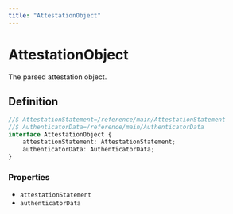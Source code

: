 ```yaml
---
title: "AttestationObject"
---
```


# AttestationObject

The parsed attestation object.

## Definition

```ts
//$ AttestationStatement=/reference/main/AttestationStatement
//$ AuthenticatorData=/reference/main/AuthenticatorData
interface AttestationObject {
	attestationStatement: AttestationStatement;
	authenticatorData: AuthenticatorData;
}
```

### Properties

- `attestationStatement`
- `authenticatorData`
